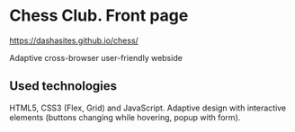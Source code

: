# Chess Club. Front page

https://dashasites.github.io/chess/

Adaptive cross-browser user-friendly webside


## Used technologies
HTML5, CSS3 (Flex, Grid) and JavaScript. Adaptive design with interactive elements (buttons changing while hovering, popup with form).
